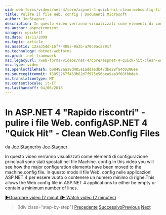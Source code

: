 ```yaml
---
uid: web-forms/videos/net-4/core/aspnet-4-quick-hit-clean-webconfig-files
title: Pulire il file Web. config | Documenti Microsoft
author: JoeStagner
description: In questo video verranno visualizzati come elementi di configurazione principali sono stati spostati nel file Machine. config. In questo modo il file Web. config in ASP.NET 4 collega...
ms.author: aspnetcontent
manager: wpickett
ms.date: 11/11/2009
ms.topic: article
ms.assetid: 12aa35dd-16f7-408a-9a3b-a70c0aca791f
ms.technology: dotnet-webforms
ms.prod: .net-framework
msc.legacyurl: /web-forms/videos/net-4/core/aspnet-4-quick-hit-clean-webconfig-files
msc.type: video
ms.openlocfilehash: b08482aaa8d485e1addaedb47dbe28fa4d0286ee
ms.sourcegitcommit: f8852267f463b62d7f975e56bea9aa3f68fbbdeb
ms.translationtype: MT
ms.contentlocale: it-IT
ms.lasthandoff: 04/06/2018
---
```

<a name="aspnet-4-quick-hit---clean-webconfig-files"></a><span data-ttu-id="d021e-104">In ASP.NET 4 "Rapido riscontri" - pulire i file Web. config</span><span class="sxs-lookup"><span data-stu-id="d021e-104">ASP.NET 4 "Quick Hit" - Clean Web.Config Files</span></span>
====================
<span data-ttu-id="d021e-105">da [Joe Stagner](https://github.com/JoeStagner)</span><span class="sxs-lookup"><span data-stu-id="d021e-105">by [Joe Stagner](https://github.com/JoeStagner)</span></span>

<span data-ttu-id="d021e-106">In questo video verranno visualizzati come elementi di configurazione principali sono stati spostati nel file Machine. config.</span><span class="sxs-lookup"><span data-stu-id="d021e-106">In this video you will see how the major configuration elements have been moved to the machine.config file.</span></span> <span data-ttu-id="d021e-107">In questo modo il file Web. config nelle applicazioni ASP.NET 4 per essere vuoto o contenere un numero minimo di righe.</span><span class="sxs-lookup"><span data-stu-id="d021e-107">This allows the Web.config file in ASP.NET 4 applications to either be empty or contain a minimum number of lines.</span></span>

[<span data-ttu-id="d021e-108">&#9654;Guardare video (2 minuti)</span><span class="sxs-lookup"><span data-stu-id="d021e-108">&#9654; Watch video (2 minutes)</span></span>](https://channel9.msdn.com/Blogs/ASP-NET-Site-Videos/aspnet-4-quick-hit-clean-webconfig-files)

> [!div class="step-by-step"]
> <span data-ttu-id="d021e-109">[Precedente](aspnet-4-quick-hit-auto-start.md)
> [Successivo](aspnet-4-quick-hit-predictable-client-ids.md)</span><span class="sxs-lookup"><span data-stu-id="d021e-109">[Previous](aspnet-4-quick-hit-auto-start.md)
[Next](aspnet-4-quick-hit-predictable-client-ids.md)</span></span>
